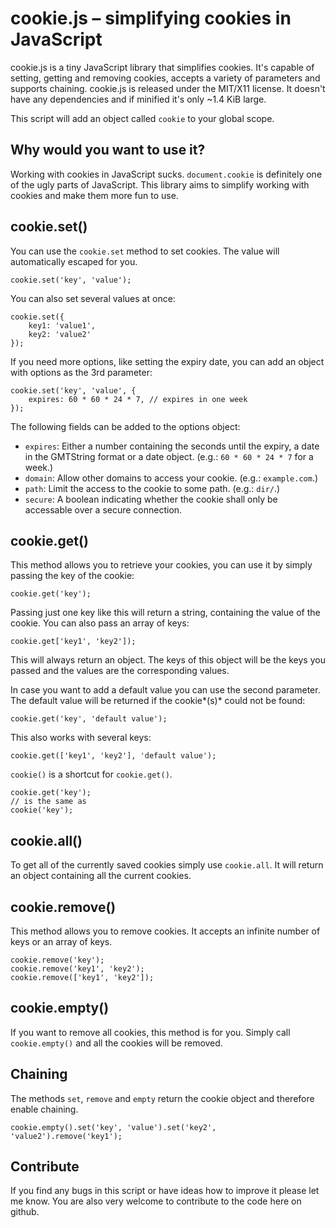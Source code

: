 #  cookie.js – simplifying cookies in JavaScript
cookie.js is a tiny JavaScript library that simplifies cookies. It's capable of setting, getting and removing cookies, accepts a variety of parameters and supports chaining. cookie.js is released under the MIT/X11 license. It doesn't have any dependencies and if minified it's only ~1.4 KiB large.

This script will add an object called `cookie` to your global scope. 

## Why would you want to use it?
Working with cookies in JavaScript sucks. `document.cookie` is definitely one of the ugly parts of JavaScript. This library aims to simplify working with cookies and make them more fun to use.

## cookie.set()
You can use the `cookie.set` method to set cookies. The value will automatically escaped for you.

    cookie.set('key', 'value');

You can also set several values at once:

    cookie.set({
        key1: 'value1',
        key2: 'value2'
    });

If you need more options, like setting the expiry date, you can add an object with options as the 3rd parameter:

    cookie.set('key', 'value', {
        expires: 60 * 60 * 24 * 7, // expires in one week
    });

The following fields can be added to the options object:

 - `expires`: Either a number containing the seconds until the expiry, a
   date in the GMTString format or a date object. (e.g.: `60 * 60 * 24 * 7` for a week.)
 - `domain`: Allow other domains to access your cookie. (e.g.: `example.com`.)
 - `path`: Limit the access to the cookie to some path. (e.g.: `dir/`.)
 - `secure`: A boolean indicating whether the cookie shall only be accessable over a secure connection.

## cookie.get()
This method allows you to retrieve your cookies, you can use it by simply passing the key of the cookie:

    cookie.get('key');

Passing just one key like this will return a string, containing the value of the cookie. You can also pass an array of keys:

    cookie.get['key1', 'key2']);

This will always return an object. The keys of this object will be the keys you passed and the values are the corresponding values.

In case you want to add a default value you can use the second parameter. The default value will be returned if the cookie*(s)* could not be found:

    cookie.get('key', 'default value');

This also works with several keys:

    cookie.get(['key1', 'key2'], 'default value');

`cookie()` is a shortcut for `cookie.get()`. 

    cookie.get('key'); 
    // is the same as
    cookie('key');

## cookie.all()

To get all of the currently saved cookies simply use `cookie.all`. It will return an object containing all the current cookies.

## cookie.remove()

This method allows you to remove cookies. It accepts an infinite number of keys or an array of keys.

    cookie.remove('key');
    cookie.remove('key1', 'key2');
    cookie.remove(['key1', 'key2']);

## cookie.empty()

If you want to remove all cookies, this method is for you. Simply call `cookie.empty()` and all the cookies will be removed.

## Chaining

The methods `set`, `remove` and `empty` return the cookie object and therefore enable chaining. 

    cookie.empty().set('key', 'value').set('key2', 'value2').remove('key1');

## Contribute

If you find any bugs in this script or have ideas how to improve it please let me know. You are also very welcome to contribute to the code here on github.